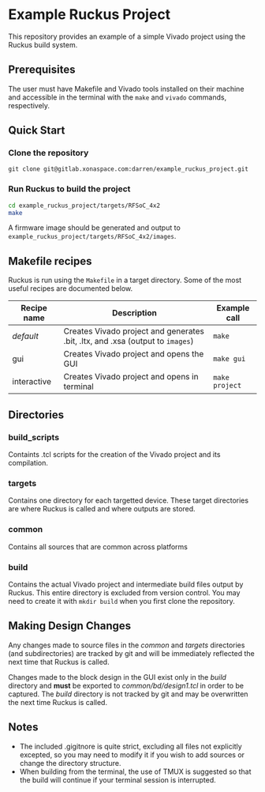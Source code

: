 # Example Ruckus Project
This repository provides an example of a simple Vivado project using the Ruckus build system.

## Prerequisites

The user must have Makefile and Vivado tools installed on their machine and accessible in the terminal with the `make` and `vivado` commands, respectively.

## Quick Start

### Clone the repository
`git clone git@gitlab.xonaspace.com:darren/example_ruckus_project.git`

### Run Ruckus to build the project
```bash
cd example_ruckus_project/targets/RFSoC_4x2
make
```
A firmware image should be generated and output to `example_ruckus_project/targets/RFSoC_4x2/images`.

## Makefile recipes
Ruckus is run using the `Makefile` in a target directory. Some of the most useful recipes are documented below.

| Recipe name | Description | Example call |
| ---         | ---         | ---          |
| *default*   | Creates Vivado project and generates .bit, .ltx, and .xsa (output to `images`) | `make` |
| gui         | Creates Vivado project and opens the GUI | `make gui` |
| interactive | Creates Vivado project and opens in terminal | `make project` |

## Directories

### build_scripts
Containts .tcl scripts for the creation of the Vivado project and its compilation.

### targets
Contains one directory for each targetted device. These target directories are where Ruckus is called and where outputs are stored.

### common
Contains all sources that are common across platforms

### build
Contains the actual Vivado project and intermediate build files output by Ruckus. This entire directory is excluded from version control. You may need to create it with `mkdir build` when you first clone the repository.

## Making Design Changes
Any changes made to source files in the _common_ and _targets_ directories (and subdirectories) are tracked by git and will be immediately reflected the next time that Ruckus is called.

Changes made to the block design in the GUI exist only in the _build_ directory and **must** be exported to _common/bd/design1.tcl_ in order to be captured. The _build_ directory is not tracked by git and may be overwritten the next time Ruckus is called.

## Notes
- The included .gigitnore is quite strict, excluding all files not explicitly excepted, so you may need to modify it if you wish to add sources or change the directory structure.
- When building from the terminal, the use of TMUX is suggested so that the build will continue if your terminal session is interrupted.